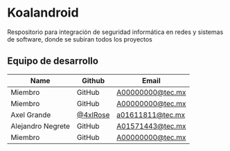 # Koalandroid
Respositorio para integración de seguridad informática en redes y sistemas de software, donde se subiran todos los proyectos

## Equipo de desarrollo

| Name | Github | Email |
| --- | --- | --- |
| Miembro | GitHub | A00000000@tec.mx |
| Miembro |GitHub | A00000000@tec.mx |
| Axel Grande | [@4xlRose](https://github.com/4xlRose)  | a01611811@tec.mx |
| Alejandro Negrete | GitHub| A01571443@tec.mx |
| Miembro | GitHub | A00000000@tec.mx |
